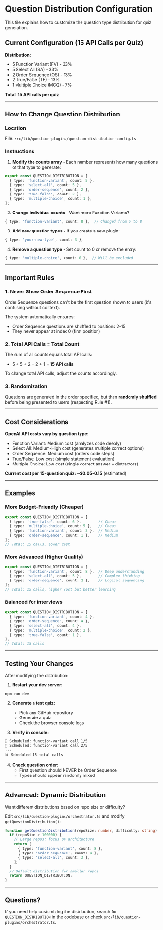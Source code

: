# Question Distribution Configuration

This file explains how to customize the question type distribution for quiz generation.

## Current Configuration (15 API Calls per Quiz)

**Distribution:**
- 5 Function Variant (FV) - 33%
- 5 Select All (SA) - 33%
- 2 Order Sequence (OS) - 13%
- 2 True/False (TF) - 13%
- 1 Multiple Choice (MCQ) - 7%

**Total: 15 API calls per quiz**

---

## How to Change Question Distribution

### Location
File: `src/lib/question-plugins/question-distribution-config.ts`

### Instructions

1. **Modify the counts array** - Each number represents how many questions of that type to generate:
```typescript
export const QUESTION_DISTRIBUTION = [
  { type: 'function-variant', count: 5 },
  { type: 'select-all', count: 5 },
  { type: 'order-sequence', count: 2 },
  { type: 'true-false', count: 2 },
  { type: 'multiple-choice', count: 1 },
];
```

2. **Change individual counts** - Want more Function Variants?
```typescript
{ type: 'function-variant', count: 8 },  // Changed from 5 to 8
```

3. **Add new question types** - If you create a new plugin:
```typescript
{ type: 'your-new-type', count: 3 },
```

4. **Remove a question type** - Set count to 0 or remove the entry:
```typescript
{ type: 'multiple-choice', count: 0 },  // Will be excluded
```

---

## Important Rules

### 1. Never Show Order Sequence First
Order Sequence questions can't be the first question shown to users (it's confusing without context).

The system automatically ensures:
- Order Sequence questions are shuffled to positions 2-15
- They never appear at index 0 (first position)

### 2. Total API Calls = Total Count
The sum of all counts equals total API calls:
- 5 + 5 + 2 + 2 + 1 = **15 API calls**

To change total API calls, adjust the counts accordingly.

### 3. Randomization
Questions are generated in the order specified, but then **randomly shuffled** before being presented to users (respecting Rule #1).

---

## Cost Considerations

**OpenAI API costs vary by question type:**
- Function Variant: Medium cost (analyzes code deeply)
- Select All: Medium-High cost (generates multiple correct options)
- Order Sequence: Medium cost (orders code steps)
- True/False: Low cost (simple statement evaluation)
- Multiple Choice: Low cost (single correct answer + distractors)

**Current cost per 15-question quiz: ~$0.05-0.15** (estimated)

---

## Examples

### More Budget-Friendly (Cheaper)
```typescript
export const QUESTION_DISTRIBUTION = [
  { type: 'true-false', count: 6 },        // Cheap
  { type: 'multiple-choice', count: 5 },   // Cheap
  { type: 'function-variant', count: 3 },  // Medium
  { type: 'order-sequence', count: 1 },    // Medium
];
// Total: 15 calls, lower cost
```

### More Advanced (Higher Quality)
```typescript
export const QUESTION_DISTRIBUTION = [
  { type: 'function-variant', count: 8 },  // Deep understanding
  { type: 'select-all', count: 5 },        // Complex thinking
  { type: 'order-sequence', count: 2 },    // Logical sequencing
];
// Total: 15 calls, higher cost but better learning
```

### Balanced for Interviews
```typescript
export const QUESTION_DISTRIBUTION = [
  { type: 'function-variant', count: 4 },
  { type: 'order-sequence', count: 4 },
  { type: 'select-all', count: 4 },
  { type: 'multiple-choice', count: 2 },
  { type: 'true-false', count: 1 },
];
// Total: 15 calls
```

---

## Testing Your Changes

After modifying the distribution:

1. **Restart your dev server:**
```bash
npm run dev
```

2. **Generate a test quiz:**
   - Pick any GitHub repository
   - Generate a quiz
   - Check the browser console logs

3. **Verify in console:**
```
🎯 Scheduled: function-variant call 1/5
🎯 Scheduled: function-variant call 2/5
...
📊 Scheduled 15 total calls
```

4. **Check question order:**
   - First question should NEVER be Order Sequence
   - Types should appear randomly mixed

---

## Advanced: Dynamic Distribution

Want different distributions based on repo size or difficulty? 

Edit `src/lib/question-plugins/orchestrator.ts` and modify `getQuestionDistribution()`:

```typescript
function getQuestionDistribution(repoSize: number, difficulty: string) {
  if (repoSize > 100000) {
    // Large repos: focus on architecture
    return [
      { type: 'function-variant', count: 8 },
      { type: 'order-sequence', count: 4 },
      { type: 'select-all', count: 3 },
    ];
  }
  // Default distribution for smaller repos
  return QUESTION_DISTRIBUTION;
}
```

---

## Questions?

If you need help customizing the distribution, search for `QUESTION_DISTRIBUTION` in the codebase or check `src/lib/question-plugins/orchestrator.ts`.

